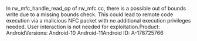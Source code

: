 In rw_mfc_handle_read_op of rw_mfc.cc, there is a possible out of bounds write due to a missing bounds check. This could lead to remote code execution via a malicious NFC packet with no additional execution privileges needed. User interaction is not needed for exploitation.Product: AndroidVersions: Android-10 Android-11Android ID: A-178725766